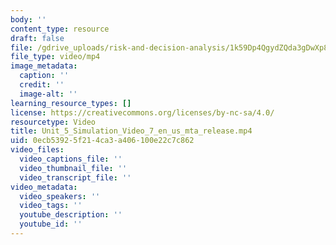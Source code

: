 ```yaml
---
body: ''
content_type: resource
draft: false
file: /gdrive_uploads/risk-and-decision-analysis/1k59Dp4QgydZQda3gDwXp86RmvlGNHKFU/unit_5_simulation_video_7_en_us_mta_release.mp4
file_type: video/mp4
image_metadata:
  caption: ''
  credit: ''
  image-alt: ''
learning_resource_types: []
license: https://creativecommons.org/licenses/by-nc-sa/4.0/
resourcetype: Video
title: Unit_5_Simulation_Video_7_en_us_mta_release.mp4
uid: 0ecb5392-5f21-4ca3-a406-100e22c7c862
video_files:
  video_captions_file: ''
  video_thumbnail_file: ''
  video_transcript_file: ''
video_metadata:
  video_speakers: ''
  video_tags: ''
  youtube_description: ''
  youtube_id: ''
---
```

